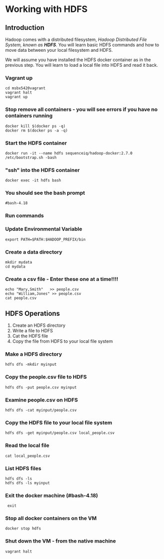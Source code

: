# Working with HDFS

## Introduction

Hadoop comes with a distributed filesystem,  _Hadoop Distributed File System, known as **HDFS**_.  You will learn basic HDFS commands and how to move data between your local filesystem and HDFS.



We will assume you have installed the HDFS docker container as in the previous step.  You will learn to load a local file into HDFS and read it back.

### Vagrant up

```text
cd msbx5420vagrant
vagrant halt
vagrant up
```

### Stop remove all containers - you will see errors if you have no containers running

```text
docker kill $(docker ps -q)
docker rm $(docker ps -a -q)
```

### Start the HDFS container

```text
docker run -it --name hdfs sequenceiq/hadoop-docker:2.7.0 /etc/bootstrap.sh -bash
```

### "ssh" into the HDFS container

```text
docker exec -it hdfs bash
```

### You should see the bash prompt

```text
#bash-4.18
```

### Run commands

### Update Environmental Variable

```text
export PATH=$PATH:$HADOOP_PREFIX/bin 
```

### Create a data directory

```text
mkdir mydata
cd mydata
```

### Create a csv file - Enter these one at a time!!!!

```text
echo "Mary,Smith"   >> people.csv
echo "William,Jones" >> people.csv
cat people.csv
```

## HDFS Operations

1. Create an HDFS directory
2. Write a file to HDFS
3. Cat the HDFS file
4. Copy the file from HDFS to your local file system

### Make a HDFS directory

```text
hdfs dfs -mkdir myinput
```

### Copy the people.csv file to HDFS

```text
hdfs dfs -put people.csv myinput
```

### Examine people.csv on HDFS

```text
hdfs dfs -cat myinput/people.csv
```

### Copy the HDFS file to your local file system

```text
hdfs dfs -get myinput/people.csv local_people.csv
```

### Read the local file

```text
cat local_people.csv
```

### List HDFS files

```text
hdfs dfs -ls
hdfs dfs -ls myinput
```

### Exit the docker machine \(\#bash-4.18\) 

```text
 exit
```

### Stop all docker containers on the VM

```text
docker stop hdfs
```

### Shut down the VM - from the native machine

```text
vagrant halt
```


